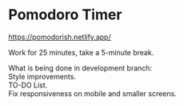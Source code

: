 #  Pomodoro Timer

https://pomodorish.netlify.app/

Work for 25 minutes, take a 5-minute break. <br>

What is being done in development branch: <br>
Style improvements. <br>
TO-DO List. <br>
Fix responsiveness on mobile and smaller screens.